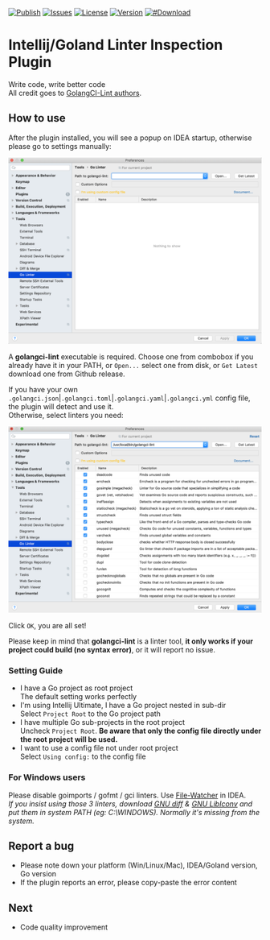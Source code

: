 [![Publish](https://github.com/xxpxxxxp/intellij-plugin-golangci-lint/workflows/Publish/badge.svg)](https://github.com/xxpxxxxp/intellij-plugin-golangci-lint/actions)
[![Issues](https://img.shields.io/github/issues/xxpxxxxp/intellij-plugin-golangci-lint)](https://github.com/xxpxxxxp/intellij-plugin-golangci-lint/issues)
[![License](https://img.shields.io/github/license/xxpxxxxp/intellij-plugin-golangci-lint)](https://github.com/xxpxxxxp/intellij-plugin-golangci-lint/blob/master/LICENSE)
[![Version](https://img.shields.io/jetbrains/plugin/v/12496-go-linter)](https://plugins.jetbrains.com/plugin/12496-go-linter)
[![#Download](https://img.shields.io/jetbrains/plugin/d/12496-go-linter.svg)](https://plugins.jetbrains.com/plugin/12496-go-linter)

# Intellij/Goland Linter Inspection Plugin

Write code, write better code  
All credit goes to [GolangCI-Lint authors](https://github.com/golangci/golangci-lint/graphs/contributors).

## How to use
After the plugin installed, you will see a popup on IDEA startup, otherwise please go to settings manually:

![](explanation/init.png)

A **golangci-lint** executable is required. Choose one from combobox if you already have it in your PATH, or `Open...` select one from disk, or `Get Latest` download one from Github release.  

If you have your own `.golangci.json`|`.golangci.toml`|`.golangci.yaml`|`.golangci.yml` config file, the plugin will detect and use it.  
Otherwise, select linters you need:

![](explanation/settled.png)

Click `OK`, you are all set!

Please keep in mind that **golangci-lint** is a linter tool, **it only works if your project could build (no syntax error)**, or it will report no issue.

### Setting Guide
* I have a Go project as root project  
The default setting works perfectly
* I'm using Intellij Ultimate, I have a Go project nested in sub-dir  
Select `Project Root` to the Go project path
* I have multiple Go sub-projects in the root project  
Uncheck `Project Root`. **Be aware that only the config file directly under the root project will be used.**
* I want to use a config file not under root project  
Select `Using config:` to the config file

### For Windows users
Please disable goimports / gofmt / gci linters. Use [File-Watcher](https://tech.flyclops.com/posts/2016-06-14-goimports-intellij.html) in IDEA.  
*If you insist using those 3 linters, download <a href="http://ftp.gnu.org/gnu/diffutils/">GNU diff</a> & <a href="https://ftp.gnu.org/pub/gnu/libiconv/">GNU LibIconv</a> and put them in system PATH (eg: C:\WINDOWS). Normally it's missing from the system.*

## Report a bug
* Please note down your platform (Win/Linux/Mac), IDEA/Goland version, Go version
* If the plugin reports an error, please copy-paste the error content

## Next
* Code quality improvement
